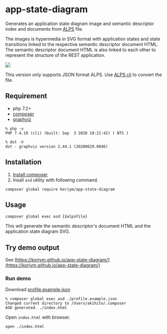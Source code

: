 # app-state-diagram

Generates an application state diagram image and semantic descriptor index and documents from [ALPS](http://alps.io/) file.

The images is hypermedia in SVG format with application states and state transitions linked to the respective semantic descriptor document HTML. The semantic descriptor document HTML is also linked to each other to represent the structure of the REST application.

<a href="https://koriym.github.io/app-state-diagram/profile.example.svg"><img src="https://koriym.github.io/app-state-diagram/profile.example.svg"></a>

This version only supports JSON format ALPS. Use [ALPS cli](https://github.com/filip26/alps) to convert the file.

## Requirement

 * php 7.2+
 * [composer](https://getcomposer.org/)
 * [graphviz](https://graphviz.org/download/)

```
% php -v
PHP 7.4.10 (cli) (built: Sep  3 2020 18:21:42) ( NTS )

% dot -V    
dot - graphviz version 2.44.1 (20200629.0846)
```

## Installation

 1. [Install composer](https://getcomposer.org/doc/00-intro.md)
 2. Insall `asd` utility with following command.

```
composer global require koriym/app-state-diagram
```
## Usage

```
composer global exec asd {$alpsFile}
```

This will generate the semantic descriptor's document HTML and the application state diagram SVG.

## Try demo output

See [https://koriym.github.io/app-state-diagram/](https://koriym.github.io/app-state-diagram/)

### Run demo

Download [profile.example.json](https://koriym.github.io/app-state-diagram/profile.example.json)
```
% composer global exec asd ./profile.example.json 
Changed current directory to /Users/akihito/.composer
ASD generated. ./index.html
```

Open `index.html` with browser.

```
open ./index.html
```
